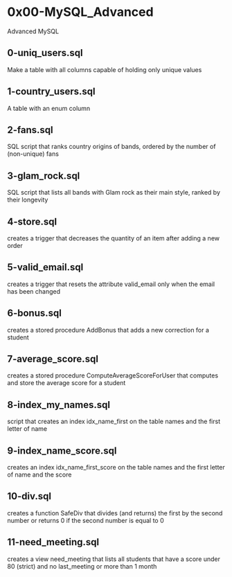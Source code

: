 # 0x00-MySQL_Advanced
Advanced MySQL

## 0-uniq_users.sql
Make a table with all columns capable of holding only unique values

## 1-country_users.sql
A table with an enum column

## 2-fans.sql
SQL script that ranks country origins of bands, ordered by the number of (non-unique) fans

## 3-glam_rock.sql
SQL script that lists all bands with Glam rock as their main style, ranked by their longevity

## 4-store.sql
creates a trigger that decreases the quantity of an item after adding a new order

## 5-valid_email.sql
creates a trigger that resets the attribute valid_email only when the email has been changed

## 6-bonus.sql
creates a stored procedure AddBonus that adds a new correction for a student

## 7-average_score.sql
creates a stored procedure ComputeAverageScoreForUser that computes and store the average score for a student

## 8-index_my_names.sql
script that creates an index idx_name_first on the table names and the first letter of name

## 9-index_name_score.sql
creates an index idx_name_first_score on the table names and the first letter of name and the score

## 10-div.sql
creates a function SafeDiv that divides (and returns) the first by the second number or returns 0 if the second number is equal to 0

## 11-need_meeting.sql
creates a view need_meeting that lists all students that have a score under 80 (strict) and no last_meeting or more than 1 month